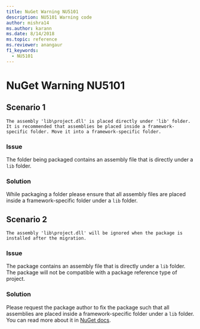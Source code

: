 ```yaml
---
title: NuGet Warning NU5101
description: NU5101 Warning code
author: mishra14
ms.author: karann
ms.date: 8/14/2018
ms.topic: reference
ms.reviewer: anangaur
f1_keywords: 
  - NU5101
---
```


# NuGet Warning NU5101

## Scenario 1
```
The assembly 'lib\project.dll' is placed directly under 'lib' folder. It is recommended that assemblies be placed inside a framework-specific folder. Move it into a framework-specific folder.
```

### Issue

The folder being packaged contains an assembly file that is directly under a `lib` folder.


### Solution

While packaging a folder please ensure that all assembly files are placed inside a framework-specific folder under a `lib` folder.


## Scenario 2
```
The assembly 'lib\project.dll' will be ignored when the package is installed after the migration.
```

### Issue

The package contains an assembly file that is directly under a `lib` folder. The package will not be compatible with a package reference type of project.


### Solution

Please request the package author to fix the package such that all assemblies are placed inside a framework-specific folder under a `lib` folder. You can read more about it in [NuGet docs](https://docs.microsoft.com/en-us/nuget/reference/migrate-packages-config-to-package-reference).


